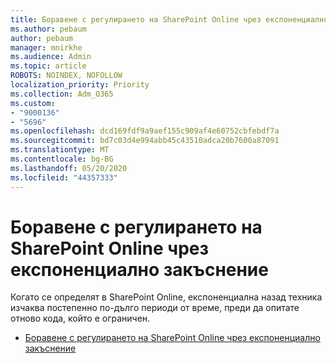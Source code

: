 ```yaml
---
title: Боравене с регулирането на SharePoint Online чрез експоненциално закъснение
ms.author: pebaum
author: pebaum
manager: mnirkhe
ms.audience: Admin
ms.topic: article
ROBOTS: NOINDEX, NOFOLLOW
localization_priority: Priority
ms.collection: Adm_O365
ms.custom:
- "9000136"
- "5696"
ms.openlocfilehash: dcd169fdf9a9aef155c909af4e60752cbfebdf7a
ms.sourcegitcommit: bd7c03d4e994abb45c43510adca20b7600a87091
ms.translationtype: MT
ms.contentlocale: bg-BG
ms.lasthandoff: 05/20/2020
ms.locfileid: "44357333"
---
```

# <a name="handle-sharepoint-online-throttling-by-using-exponential-back-off"></a>Боравене с регулирането на SharePoint Online чрез експоненциално закъснение

Когато се определят в SharePoint Online, експоненциална назад техника изчаква постепенно по-дълго периоди от време, преди да опитате отново кода, който е ограничен.

- [Боравене с регулирането на SharePoint Online чрез експоненциално закъснение](https://docs.microsoft.com/sharepoint/dev/solution-guidance/handle-sharepoint-online-throttling-by-using-exponential-back-off)
